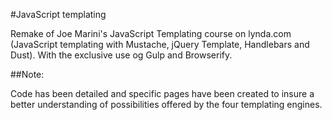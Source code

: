 #JavaScript templating

Remake of Joe Marini's JavaScript Templating course on lynda.com (JavaScript templating with Mustache, jQuery Template, Handlebars and Dust). With the exclusive use og Gulp and Browserify.

##Note:

Code has been detailed and specific pages have been created to insure a better understanding of possibilities offered by the four templating engines.